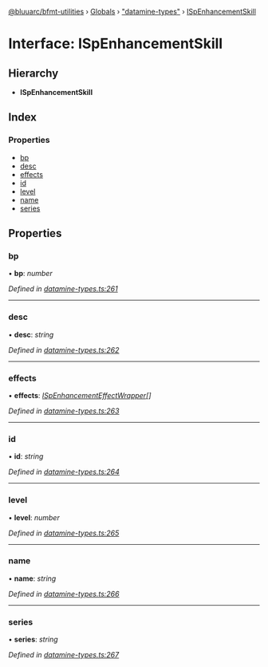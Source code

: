 [@bluuarc/bfmt-utilities](../README.md) › [Globals](../globals.md) › ["datamine-types"](../modules/_datamine_types_.md) › [ISpEnhancementSkill](_datamine_types_.ispenhancementskill.md)

# Interface: ISpEnhancementSkill

## Hierarchy

* **ISpEnhancementSkill**

## Index

### Properties

* [bp](_datamine_types_.ispenhancementskill.md#bp)
* [desc](_datamine_types_.ispenhancementskill.md#desc)
* [effects](_datamine_types_.ispenhancementskill.md#effects)
* [id](_datamine_types_.ispenhancementskill.md#id)
* [level](_datamine_types_.ispenhancementskill.md#level)
* [name](_datamine_types_.ispenhancementskill.md#name)
* [series](_datamine_types_.ispenhancementskill.md#series)

## Properties

###  bp

• **bp**: *number*

*Defined in [datamine-types.ts:261](https://github.com/BluuArc/bfmt-utilities/blob/8f0140f/src/datamine-types.ts#L261)*

___

###  desc

• **desc**: *string*

*Defined in [datamine-types.ts:262](https://github.com/BluuArc/bfmt-utilities/blob/8f0140f/src/datamine-types.ts#L262)*

___

###  effects

• **effects**: *[ISpEnhancementEffectWrapper](_datamine_types_.ispenhancementeffectwrapper.md)[]*

*Defined in [datamine-types.ts:263](https://github.com/BluuArc/bfmt-utilities/blob/8f0140f/src/datamine-types.ts#L263)*

___

###  id

• **id**: *string*

*Defined in [datamine-types.ts:264](https://github.com/BluuArc/bfmt-utilities/blob/8f0140f/src/datamine-types.ts#L264)*

___

###  level

• **level**: *number*

*Defined in [datamine-types.ts:265](https://github.com/BluuArc/bfmt-utilities/blob/8f0140f/src/datamine-types.ts#L265)*

___

###  name

• **name**: *string*

*Defined in [datamine-types.ts:266](https://github.com/BluuArc/bfmt-utilities/blob/8f0140f/src/datamine-types.ts#L266)*

___

###  series

• **series**: *string*

*Defined in [datamine-types.ts:267](https://github.com/BluuArc/bfmt-utilities/blob/8f0140f/src/datamine-types.ts#L267)*
